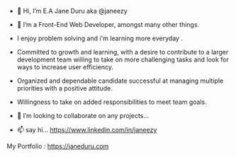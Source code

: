 - 👋 Hi, I’m E.A Jane Duru aka @janeezy
- 👀 I’m a Front-End Web Developer, amongst many other things. 
- I enjoy problem solving and i'm learning more everyday .
- Committed to growth and learning, with a desire to contribute to a larger development team willing to take on more challenging tasks and look for ways to increase user efficiency.
- Organized and dependable candidate successful at managing multiple priorities with a positive attitude. 
- Willingness to take on added responsibilities to meet team goals.
 
- 💞️ I’m looking to collaborate on  any projects...
- 📫 say hi... https://www.linkedin.com/in/janeezy

<!---
janeezy/janeezy is a ✨ special ✨ repository because its `README.md` (this file) appears on your GitHub profile.
You can click the Preview link to take a look at your changes.
--->
My Portfolio : https://janeduru.com
